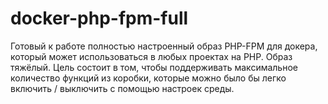 # docker-php-fpm-full
Готовый к работе полностью настроенный образ PHP-FPM для докера, который может использоваться в любых проектах на PHP. Образ тяжёлый. Цель состоит в том, чтобы поддерживать максимальное количество функций из коробки, которые можно было бы легко включить / выключить с помощью настроек среды.
